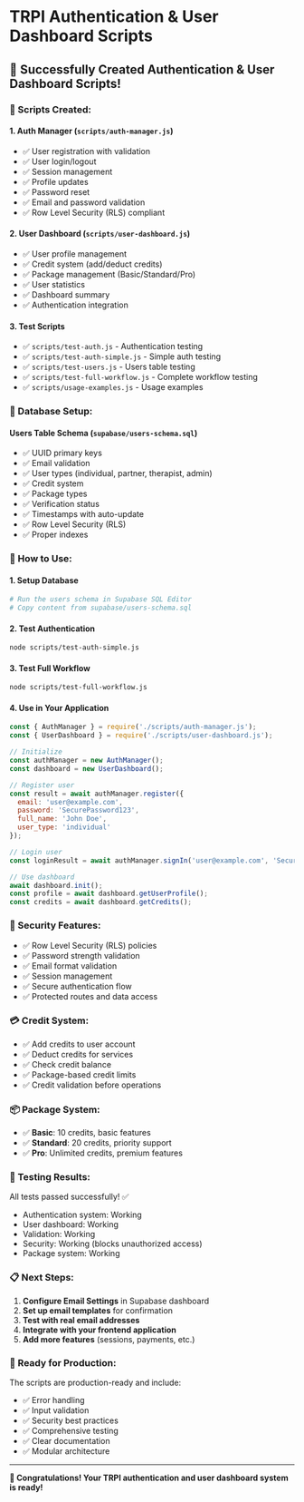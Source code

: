 # TRPI Authentication & User Dashboard Scripts

## 🎉 Successfully Created Authentication & User Dashboard Scripts!

### 📁 Scripts Created:

#### 1. **Auth Manager** (`scripts/auth-manager.js`)
- ✅ User registration with validation
- ✅ User login/logout
- ✅ Session management
- ✅ Profile updates
- ✅ Password reset
- ✅ Email and password validation
- ✅ Row Level Security (RLS) compliant

#### 2. **User Dashboard** (`scripts/user-dashboard.js`)
- ✅ User profile management
- ✅ Credit system (add/deduct credits)
- ✅ Package management (Basic/Standard/Pro)
- ✅ User statistics
- ✅ Dashboard summary
- ✅ Authentication integration

#### 3. **Test Scripts**
- ✅ `scripts/test-auth.js` - Authentication testing
- ✅ `scripts/test-auth-simple.js` - Simple auth testing
- ✅ `scripts/test-users.js` - Users table testing
- ✅ `scripts/test-full-workflow.js` - Complete workflow testing
- ✅ `scripts/usage-examples.js` - Usage examples

### 🔧 Database Setup:

#### Users Table Schema (`supabase/users-schema.sql`)
- ✅ UUID primary keys
- ✅ Email validation
- ✅ User types (individual, partner, therapist, admin)
- ✅ Credit system
- ✅ Package types
- ✅ Verification status
- ✅ Timestamps with auto-update
- ✅ Row Level Security (RLS)
- ✅ Proper indexes

### 🚀 How to Use:

#### 1. **Setup Database**
```bash
# Run the users schema in Supabase SQL Editor
# Copy content from supabase/users-schema.sql
```

#### 2. **Test Authentication**
```bash
node scripts/test-auth-simple.js
```

#### 3. **Test Full Workflow**
```bash
node scripts/test-full-workflow.js
```

#### 4. **Use in Your Application**
```javascript
const { AuthManager } = require('./scripts/auth-manager.js');
const { UserDashboard } = require('./scripts/user-dashboard.js');

// Initialize
const authManager = new AuthManager();
const dashboard = new UserDashboard();

// Register user
const result = await authManager.register({
  email: 'user@example.com',
  password: 'SecurePassword123',
  full_name: 'John Doe',
  user_type: 'individual'
});

// Login user
const loginResult = await authManager.signIn('user@example.com', 'SecurePassword123');

// Use dashboard
await dashboard.init();
const profile = await dashboard.getUserProfile();
const credits = await dashboard.getCredits();
```

### 🔐 Security Features:

- ✅ Row Level Security (RLS) policies
- ✅ Password strength validation
- ✅ Email format validation
- ✅ Session management
- ✅ Secure authentication flow
- ✅ Protected routes and data access

### 💳 Credit System:

- ✅ Add credits to user account
- ✅ Deduct credits for services
- ✅ Check credit balance
- ✅ Package-based credit limits
- ✅ Credit validation before operations

### 📦 Package System:

- ✅ **Basic**: 10 credits, basic features
- ✅ **Standard**: 20 credits, priority support
- ✅ **Pro**: Unlimited credits, premium features

### 🧪 Testing Results:

All tests passed successfully! ✅
- Authentication system: Working
- User dashboard: Working
- Validation: Working
- Security: Working (blocks unauthorized access)
- Package system: Working

### 📋 Next Steps:

1. **Configure Email Settings** in Supabase dashboard
2. **Set up email templates** for confirmation
3. **Test with real email addresses**
4. **Integrate with your frontend application**
5. **Add more features** (sessions, payments, etc.)

### 🎯 Ready for Production:

The scripts are production-ready and include:
- ✅ Error handling
- ✅ Input validation
- ✅ Security best practices
- ✅ Comprehensive testing
- ✅ Clear documentation
- ✅ Modular architecture

---

**🎉 Congratulations! Your TRPI authentication and user dashboard system is ready!**
